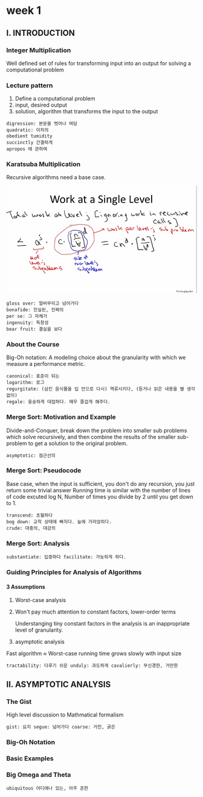 # week 1

## I. INTRODUCTION

### Integer Multiplication

Well defined set of rules for transforming input into an output for solving a computational problem

### **Lecture pattern**

1. Define a computational problem
2. input, desired output
3. solution, algorithm that transforms the input to the output

```text
digression: 본문을 벗어나 여담
quadratic: 이차의
obedient tumidity 
succinctly 간결하게
apropos 에 관하여
```

### Karatsuba Multiplication

Recursive algorithms need a base case.

![](../../../../.gitbook/assets/image%20%284%29.png)

```text
gloss over: 얼버무리고 넘어가다
bonafide: 진실된, 진짜의
per se: 그 자체가
ingenuity: 독창성
bear fruit: 결실을 보다
```

### About the Course

Big-Oh notation: A modeling choice about the granularity with which we measure a performance metric.

```text
canonical: 표준이 되는
logarithm: 로그
regurgitate: (삼킨 음식물을 입 안으로 다시) 역류시키다, (듣거나 읽은 내용을 별 생각 없이) 
regale: 융숭하게 대접하다. 매우 즐겁게 해주다.
```

### Merge Sort: Motivation and Example

Divide-and-Conquer, break down the problem into smaller sub problems which solve recursively, and then combine the results of the smaller sub-problem to get a solution to the original problem.

```text
asymptotic: 점근선의
```

### Merge Sort: Pseudocode

Base case, when the input is sufficient, you don't do any recursion, you just return some trivial answer Running time is similar with the number of lines of code excuted log N, Number of times you divide by 2 until you get down to 1.

```text
transcend: 초월하다
bog down: 교착 상태에 빠지다. 늪에 가라앉히다.
crude: 대충의, 대강의
```

### Merge Sort: Analysis

```text
substantiate: 입증하다 facilitate: 가능하게 하다.
```

### Guiding Principles for Analysis of Algorithms

#### **3 Assumptions**

1. Worst-case analysis
2. Won't pay much attention to constant factors, lower-order terms

   Understanging tiny constant factors in the analysis is an inappropriate level of granularity.

3. asymptotic analysis

Fast algorithm ≈ Worst-case running time grows slowly with input size

```text
tractability: 다루기 쉬운 unduly: 과도하게 cavalierly: 무신경한, 거만한
```

## II. ASYMPTOTIC ANALYSIS

### The Gist

High level discussion to Mathmatical formalism

```text
gist: 요지 segue: 넘어가다 coarse: 거친, 굵은
```

### Big-Oh Notation

### Basic Examples

### Big Omega and Theta

```text
ubiquitous 어디에나 있는, 아주 흔한
```

## 

